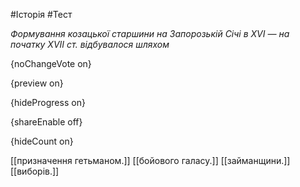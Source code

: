 #Історія #Тест

*Формування козацької старшини на Запорозькій Січі в ХVІ — на початку ХVІІ ст. відбувалося шляхом*

{noChangeVote on}

{preview on}

{hideProgress on}

{shareEnable off}

{hideCount on}

[[призначення гетьманом.]]
[[бойового галасу.]]
[[займанщини.]]
[[виборів.]]
